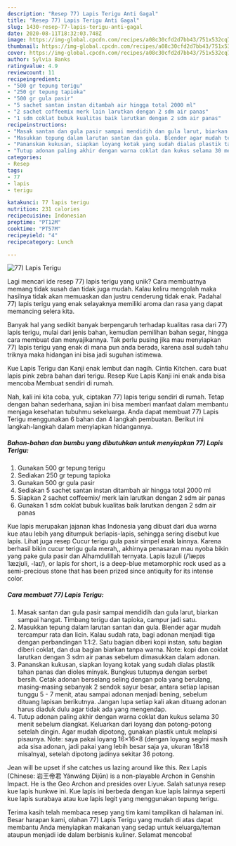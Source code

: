 ```yaml
---
description: "Resep 77) Lapis Terigu Anti Gagal"
title: "Resep 77) Lapis Terigu Anti Gagal"
slug: 1430-resep-77-lapis-terigu-anti-gagal
date: 2020-08-11T18:32:03.748Z
image: https://img-global.cpcdn.com/recipes/a08c30cfd2d7bb43/751x532cq70/77-lapis-terigu-foto-resep-utama.jpg
thumbnail: https://img-global.cpcdn.com/recipes/a08c30cfd2d7bb43/751x532cq70/77-lapis-terigu-foto-resep-utama.jpg
cover: https://img-global.cpcdn.com/recipes/a08c30cfd2d7bb43/751x532cq70/77-lapis-terigu-foto-resep-utama.jpg
author: Sylvia Banks
ratingvalue: 4.9
reviewcount: 11
recipeingredient:
- "500 gr tepung terigu"
- "250 gr tepung tapioka"
- "500 gr gula pasir"
- "5 sachet santan instan ditambah air hingga total 2000 ml"
- "2 sachet coffeemix merk lain larutkan dengan 2 sdm air panas"
- "1 sdm coklat bubuk kualitas baik larutkan dengan 2 sdm air panas"
recipeinstructions:
- "Masak santan dan gula pasir sampai mendidih dan gula larut, biarkan sampai hangat. Timbang terigu dan tapioka, campur jadi satu."
- "Masukkan tepung dalam larutan santan dan gula. Blender agar mudah tercampur rata dan licin. Kalau sudah rata, bagi adonan menjadi tiga dengan perbandingan 1:1:2. Satu bagian diberi kopi instan, satu bagian diberi coklat, dan dua bagian biarkan tanpa warna. Note: kopi dan coklat larutkan dengan 3 sdm air panas sebelum dimasukkan dalam adonan."
- "Pananskan kukusan, siapkan loyang kotak yang sudah dialas plastik tahan panas dan dioles minyak. Bungkus tutupnya dengan serbet bersih. Cetak adonan berselang seling dengan pola yang berulang, masing-masing sebanyak 2 sendok sayur besar, antara setiap lapisan tunggu 5 - 7 menit, atau sampai adonan menjadi bening, sebelum dituang lapisan berikutnya. Jangan lupa setiap kali akan dituang adonan harus diaduk dulu agar tidak ada yang mengendap."
- "Tutup adonan paling akhir dengan warna coklat dan kukus selama 30 menit sebelum diangkat. Keluarkan dari loyang dan potong-potong setelah dingin. Agar mudah dipotong, gunakan plastik untuk melapisi pisaunya. Note: saya pakai loyang 16×16×8 (dengan loyang segini masih ada sisa adonan, jadi pakai yang lebih besar saja ya, ukuran 18x18 misalnya), setelah dipotong jadinya sekitar 36 potong."
categories:
- Resep
tags:
- 77
- lapis
- terigu

katakunci: 77 lapis terigu 
nutrition: 231 calories
recipecuisine: Indonesian
preptime: "PT12M"
cooktime: "PT57M"
recipeyield: "4"
recipecategory: Lunch

---
```



![77) Lapis Terigu](https://img-global.cpcdn.com/recipes/a08c30cfd2d7bb43/751x532cq70/77-lapis-terigu-foto-resep-utama.jpg)

Lagi mencari ide resep 77) lapis terigu yang unik? Cara membuatnya memang tidak susah dan tidak juga mudah. Kalau keliru mengolah maka hasilnya tidak akan memuaskan dan justru cenderung tidak enak. Padahal 77) lapis terigu yang enak selayaknya memiliki aroma dan rasa yang dapat memancing selera kita.

Banyak hal yang sedikit banyak berpengaruh terhadap kualitas rasa dari 77) lapis terigu, mulai dari jenis bahan, kemudian pemilihan bahan segar, hingga cara membuat dan menyajikannya. Tak perlu pusing jika mau menyiapkan 77) lapis terigu yang enak di mana pun anda berada, karena asal sudah tahu triknya maka hidangan ini bisa jadi suguhan istimewa.

Kue Lapis Terigu dan Kanji enak lembut dan nagih. Cintia Kitchen. cara buat lapis pink zebra bahan dari terigu. Resep Kue Lapis Kanji ini enak anda bisa mencoba Membuat sendiri di rumah.


Nah, kali ini kita coba, yuk, ciptakan 77) lapis terigu sendiri di rumah. Tetap dengan bahan sederhana, sajian ini bisa memberi manfaat dalam membantu menjaga kesehatan tubuhmu sekeluarga. Anda dapat membuat 77) Lapis Terigu menggunakan 6 bahan dan 4 langkah pembuatan. Berikut ini langkah-langkah dalam menyiapkan hidangannya.

<!--inarticleads1-->

##### Bahan-bahan dan bumbu yang dibutuhkan untuk menyiapkan 77) Lapis Terigu:

1. Gunakan 500 gr tepung terigu
1. Sediakan 250 gr tepung tapioka
1. Gunakan 500 gr gula pasir
1. Sediakan 5 sachet santan instan ditambah air hingga total 2000 ml
1. Siapkan 2 sachet coffeemix/ merk lain larutkan dengan 2 sdm air panas
1. Gunakan 1 sdm coklat bubuk kualitas baik larutkan dengan 2 sdm air panas


Kue lapis merupakan jajanan khas Indonesia yang dibuat dari dua warna kue atau lebih yang ditumpuk berlapis-lapis, sehingga sering disebut kue lapis. Lihat juga resep Cucur terigu gula pasir simpel enak lainnya. Karena berhasil bikin cucur terigu gula merah,, akhirnya penasaran mau nyoba bikin yang pake gula pasir dan Alhamdulillah ternyata. Lapis lazuli (/ˈlæpɪs ˈlæzjʊli, -laɪ/), or lapis for short, is a deep-blue metamorphic rock used as a semi-precious stone that has been prized since antiquity for its intense color. 

<!--inarticleads2-->

##### Cara membuat 77) Lapis Terigu:

1. Masak santan dan gula pasir sampai mendidih dan gula larut, biarkan sampai hangat. Timbang terigu dan tapioka, campur jadi satu.
1. Masukkan tepung dalam larutan santan dan gula. Blender agar mudah tercampur rata dan licin. Kalau sudah rata, bagi adonan menjadi tiga dengan perbandingan 1:1:2. Satu bagian diberi kopi instan, satu bagian diberi coklat, dan dua bagian biarkan tanpa warna. Note: kopi dan coklat larutkan dengan 3 sdm air panas sebelum dimasukkan dalam adonan.
1. Pananskan kukusan, siapkan loyang kotak yang sudah dialas plastik tahan panas dan dioles minyak. Bungkus tutupnya dengan serbet bersih. Cetak adonan berselang seling dengan pola yang berulang, masing-masing sebanyak 2 sendok sayur besar, antara setiap lapisan tunggu 5 - 7 menit, atau sampai adonan menjadi bening, sebelum dituang lapisan berikutnya. Jangan lupa setiap kali akan dituang adonan harus diaduk dulu agar tidak ada yang mengendap.
1. Tutup adonan paling akhir dengan warna coklat dan kukus selama 30 menit sebelum diangkat. Keluarkan dari loyang dan potong-potong setelah dingin. Agar mudah dipotong, gunakan plastik untuk melapisi pisaunya. Note: saya pakai loyang 16×16×8 (dengan loyang segini masih ada sisa adonan, jadi pakai yang lebih besar saja ya, ukuran 18x18 misalnya), setelah dipotong jadinya sekitar 36 potong.


Jean will be upset if she catches us lazing around like this. Rex Lapis (Chinese: 岩王帝君 Yánwáng Dìjūn) is a non-playable Archon in Genshin Impact. He is the Geo Archon and presides over Liyue. Salah satunya resep kue lapis hunkwe ini. Kue lapis ini berbeda dengan kue lapis lainnya seperti kue lapis surabaya atau kue lapis legit yang menggunakan tepung terigu. 

Terima kasih telah membaca resep yang tim kami tampilkan di halaman ini. Besar harapan kami, olahan 77) Lapis Terigu yang mudah di atas dapat membantu Anda menyiapkan makanan yang sedap untuk keluarga/teman ataupun menjadi ide dalam berbisnis kuliner. Selamat mencoba!
